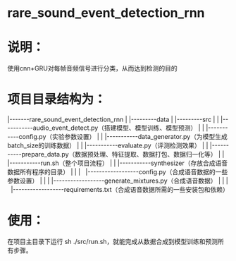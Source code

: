# rare_sound_event_detection_rnn
# 说明：
使用cnn+GRU对每帧音频信号进行分类，从而达到检测的目的

# 项目目录结构为：
|-------rare_sound_event_detection_rnn
| |---------data
| |---------src
| |  |-----------audio_event_detect.py（搭建模型、模型训练、模型预测）
| |  |-----------config.py（实验参数设置）
| |  |-----------data_generator.py（为模型生成batch_size的训练数据）
| |  |-----------evaluate.py（评测检测效果）
| |  |-----------prepare_data.py（数据预处理、特征提取、数据打包、数据归一化等）
| |  |-----------run.sh（整个项目流程）
| |  |-----------synthesizer（存放合成语音数据所有程序的目录）
| |  |   |------------------config.py（合成语音数据的一些参数设置）
| |  |   |------------------generate_mixtures.py（合成语音数据）
| |  |   |------------------requirements.txt（合成语音数据所需的一些安装包和依赖）

# 使用：
在项目主目录下运行 sh ./src/run.sh，就能完成从数据合成到模型训练和预测所有步骤。
